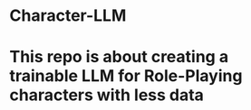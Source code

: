 # Character-LLM

# This repo is about creating a trainable LLM for Role-Playing characters with less data 
